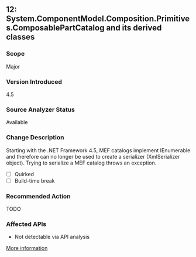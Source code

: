 ## 12: System.ComponentModel.Composition.Primitives.ComposablePartCatalog and its derived classes

### Scope
Major

### Version Introduced
4.5

### Source Analyzer Status
Available

### Change Description
Starting with the .NET Framework 4.5, MEF catalogs implement IEnumerable and therefore can no longer be used to create a serializer (XmlSerializer object). Trying to serialize a MEF catalog throws an exception.

- [ ] Quirked
- [ ] Build-time break

### Recommended Action
TODO

### Affected APIs
* Not detectable via API analysis

[More information](https://msdn.microsoft.com/en-us/library/hh367887#MEF)
